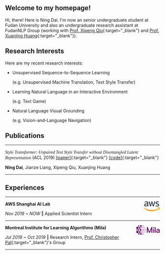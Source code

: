 ## Welcome to my homepage!

Hi, there! Here is Ning Dai. I'm now an senior undergraduate student at Fudan University and also an undergraduate research assistant at FudanNLP Group (working with [Prof. Xipeng Qiu](https://xpqiu.github.io/en.html){:target="_blank"} and [Prof. Xuanjing Huang](https://scholar.google.com/citations?user=RGsMgZA4H78C&hl=en){:target="_blank"}).  





## Research Interests

Here are my recent research interests:

- Unsupervised Sequence-to-Sequence Learning 

  (e.g. Unsupervised Machine Translation, Text Style Transfer)

- Learning Natural Language in an Interactive Environment 

  (e.g. Text Game)

- Natural Language Visual Grounding 

  (e.g. Vision-and-Language Navigation)



## Publications

------

<font face ="Times New Roman">*Style Transformer:  Unpaired Text Style Transfer without Disentangled Latent Representation*</font> (ACL 2019)  [[paper]](https://www.aclweb.org/anthology/P19-1601.pdf){:target="_blank"}  [[code]](https://github.com/fastnlp/style-transformer){:target="_blank"}  

**Ning Dai**, Jianze Liang, Xipeng Qiu, Xuanjing Huang

------



## Experiences

------

**AWS Shanghai AI Lab**  <img src='./assets/img/aws_logo.png' align='right'> 

*Nov 2019 ~ NOW*     ‖  Applied Scientist Intern

------

**Montreal Institute for Learning Algorithms (Mila)**  <img src='./assets/img/mila_logo.png' align='right'>

*Jul 2019 ~ Oct 2019* ‖  Research Intern,  [Prof. Christopher Pal](https://mila.quebec/en/person/pal-christopher/){:target="_blank"}'s Group

------

